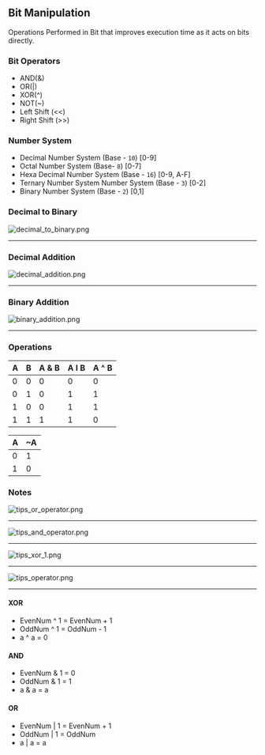 ## Bit Manipulation

Operations Performed in Bit that improves execution time as it acts on bits directly.

### Bit Operators

- AND(&)
- OR(|)
- XOR(^)
- NOT(~)
- Left Shift (<<)
- Right Shift (>>)

### Number System

- Decimal Number System (Base - `10`) [0-9]
- Octal Number System (Base- `8`) [0-7]
- Hexa Decimal Number System (Base - `16`) [0-9, A-F]
- Ternary Number System Number System (Base - `3`) [0-2]
- Binary Number System (Base - `2`) [0,1]

### Decimal to Binary

![decimal_to_binary.png](../../assets/images/bit_manipulation/decimal_to_binary.png)

---------------------------------------

### Decimal Addition

![decimal_addition.png](../../assets/images/bit_manipulation/decimal_addition.png)

---------------------------------------

### Binary Addition

![binary_addition.png](../../assets/images/bit_manipulation/binary_addition.png)

---------------------------------------

### Operations

| A   | B   | A & B | A I B | A ^ B |
|-----|-----|-------|-------|-------|
| 0   | 0   | 0     | 0     | 0     |
| 0   | 1   | 0     | 1     | 1     |
| 1   | 0   | 0     | 1     | 1     |
| 1   | 1   | 1     | 1     | 0     |

| A   | ~A  |
|-----|-----|
| 0   | 1   |
| 1   | 0   |

### Notes

![tips_or_operator.png](../../assets/images/bit_manipulation/tips_or_operator.png)

---------------------------------------

![tips_and_operator.png](../../assets/images/bit_manipulation/tips_and_operator.png)

---------------------------------------

![tips_xor_1.png](../../assets/images/bit_manipulation/tips_xor_1.png)

---------------------------------------

![tips_operator.png](../../assets/images/bit_manipulation/tips_operator.png)

---------------------------------------

#### XOR

- EvenNum ^ 1 = EvenNum + 1
- OddNum ^ 1 = OddNum - 1
- a ^ a = 0

#### AND

- EvenNum & 1 = 0
- OddNum & 1 = 1
- a & a = a

#### OR

- EvenNum | 1 = EvenNum + 1
- OddNum | 1 = OddNum
- a | a = a